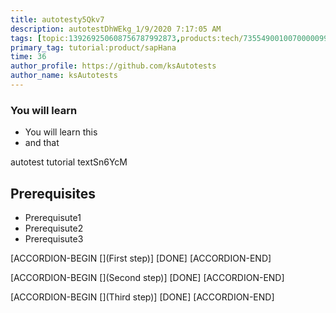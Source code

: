 ```yaml
---
title: autotesty5Qkv7
description: autotestDhWEkg_1/9/2020 7:17:05 AM
tags: [topic:139269250608756787992873,products:tech/73554900100700000996,tutorial:experience/advanced]
primary_tag: tutorial:product/sapHana
time: 36
author_profile: https://github.com/ksAutotests
author_name: ksAutotests
---
```

### You will learn
- You will learn this
- and that

autotest tutorial textSn6YcM

## Prerequisites
- Prerequisute1
- Prerequisute2
- Prerequisute3

[ACCORDION-BEGIN [](First step)]
[DONE]
[ACCORDION-END]

[ACCORDION-BEGIN [](Second step)]
[DONE]
[ACCORDION-END]

[ACCORDION-BEGIN [](Third step)]
[DONE]
[ACCORDION-END]

